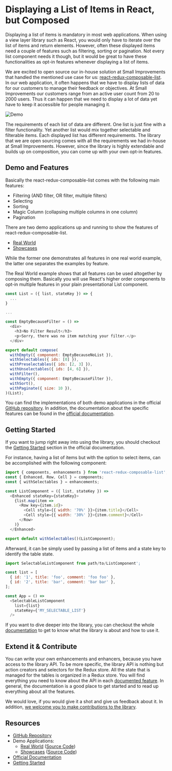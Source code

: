 # Displaying a List of Items in React, but Composed

Displaying a list of items is mandatory in most web applications. When using a view layer library such as React, you would only have to iterate over the list of items and return elements. However, often these displayed items need a couple of features such as filtering, sorting or pagination. Not every list component needs it though, but it would be great to have these functionalities as opt-in features whenever displaying a list of items.

We are excited to open source our in-house solution at Small Improvements that handled the mentioned use case for us: [react-redux-composable-list](https://github.com/SmallImprovements/react-redux-composable-list). In our web application, it often happens that we have to display lists of data for our customers to manage their feedback or objectives. At Small Improvements our customers range from an active user count from 20 to 2000 users. Thus it can happen that we need to display a lot of data yet have to keep it accessible for people managing it.

![Demo](https://media.giphy.com/media/l1J3SfGrltemdEX5e/giphy.gif)

The requirements of each list of data are different. One list is just fine with a filter functionality. Yet another list would mix together selectable and filterable items. Each displayed list has different requirements. The library that we are open sourcing comes with all the requirements we had in-house at Small Improvements. However, since the library is highly extendable and builds up on composition, you can come up with your own opt-in features.

## Demo and Features

Basically the react-redux-composable-list comes with the following main features:

* Filtering (AND filter, OR filter, multiple filters)
* Selecting
* Sorting
* Magic Column (collapsing multiple columns in one column)
* Pagination

There are two demo applications up and running to show the features of react-redux-composable-list.

* [Real World](https://react-redux-composable-list-realworld.wieruch.com/)
* [Showcases](https://react-redux-composable-list-showcases.wieruch.com/)

While the former one demonstrates all features in one real world example, the latter one separates the examples by feature.

The Real World example shows that all features can be used altogether by composing them. Basically you will use React's higher order components to opt-in multiple features in your plain presentational List component.

```javascript
const List = ({ list, stateKey }) => {
  ...
}

...

const EmptyBecauseFilter = () =>
  <div>
    <h3>No Filter Result</h3>
    <p>Sorry, there was no item matching your filter.</p>
  </div>

export default compose(
  withEmpty({ component: EmptyBecauseNoList }),
  withSelectables({ ids: [0] }),
  withPreselectables({ ids: [2, 3] }),
  withUnselectables({ ids: [4, 6] }),
  withFilter(),
  withEmpty({ component: EmptyBecauseFilter }),
  withSort(),
  withPaginate({ size: 10 }),
)(List);
```

You can find the implementations of both demo applications in the official [GitHub repository](https://github.com/SmallImprovements/react-redux-composable-list/tree/master/examples). In addition, the documentation about the specific features can be found in the [official documentation](https://github.com/SmallImprovements/react-redux-composable-list/tree/master/docs/features).

## Getting Started

If you want to jump right away into using the library, you should checkout the [Getting Started](https://github.com/SmallImprovements/react-redux-composable-list/blob/master/docs/GettingStarted.md) section in the official documentation.

For instance, having a list of items but with the option to select items, can be accomplished with the following component:

```javascript
import { components, enhancements } from 'react-redux-composable-list';
const { Enhanced, Row, Cell } = components;
const { withSelectables } = enhancements;

const ListComponent = ({ list, stateKey }) =>
  <Enhanced stateKey={stateKey}>
    {list.map(item =>
      <Row key={item.id}>
        <Cell style={{ width: '70%' }}>{item.title}</Cell>
        <Cell style={{ width: '30%' }}>{item.comment}</Cell>
      </Row>
    )}
  </Enhanced>

export default withSelectables()(ListComponent);
```

Afterward, it can be simply used by passing a list of items and a state key to identify the table state.

```javascript
import SelectableListComponent from path/to/ListComponent';

const list = [
  { id: '1', title: 'foo', comment: 'foo foo' },
  { id: '2', title: 'bar', comment: 'bar bar' },
];

const App = () =>
  <SelectableListComponent
    list={list}
    stateKey={'MY_SELECTABLE_LIST'}
  />
```

If you want to dive deeper into the library, you can checkout the whole [documentation](https://github.com/SmallImprovements/react-redux-composable-list/tree/master/docs) to get to know what the library is about and how to use it.

## Extend it & Contribute

You can write your own enhancements and enhancers, because you have access to the library API. To be more specific, the library API is nothing but action creators and selectors for the Redux store. All the state that is managed for the tables is organized in a Redux store. You will find everything you need to know about the API in each [documented feature](https://github.com/SmallImprovements/react-redux-composable-list/tree/master/docs/features). In general, the documentation is a good place to get started and to read up everything about all the features.

We would love, if you would give it a shot and give us feedback about it. In addition, [we welcome you to make contributions to the library](https://github.com/SmallImprovements/react-redux-composable-list/blob/master/docs/Contribute.md).

## Resources

* [GitHub Repository](https://github.com/SmallImprovements/react-redux-composable-list)
* Demo Applications:
  * [Real World](https://react-redux-composable-list-realworld.wieruch.com/) ([Source Code](https://github.com/SmallImprovements/react-redux-composable-list/tree/master/examples/RealWorld))
  * [Showcases](https://react-redux-composable-list-showcases.wieruch.com/) ([Source Code](https://github.com/SmallImprovements/react-redux-composable-list/tree/master/examples/Showcases))
* [Official Documentation](https://github.com/SmallImprovements/react-redux-composable-list/tree/master/docs)
* [Getting Started](https://github.com/SmallImprovements/react-redux-composable-list/blob/master/docs/GettingStarted.md)
